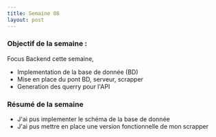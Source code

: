 ```yaml
---
title: Semaine 08
layout: post
---
```


### Objectif de la semaine : 
Focus Backend cette semaine,
- Implementation de la base de donnée (BD)
- Mise en place du pont BD, serveur, scrapper
- Generation des querry pour l'API

### Résumé de la semaine 
 
- J'ai pus implementer le schéma de la base de donnée 
- J'ai pus mettre en place une version fonctionnelle de mon scrapper 





